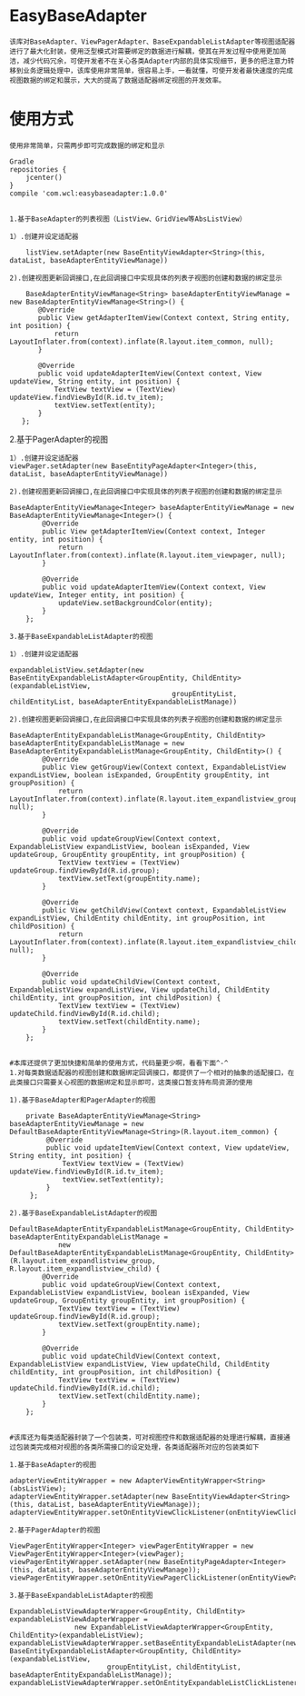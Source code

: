 # EasyBaseAdapter
    该库对BaseAdapter、ViewPagerAdapter、BaseExpandableListAdapter等视图适配器进行了最大化封装，使用泛型模式对需要绑定的数据进行解耦，使其在开发过程中使用更加简洁，减少代码冗余，可使开发者不在关心各类Adapter内部的具体实现细节，更多的把注意力转移到业务逻辑处理中，该库使用非常简单，很容易上手，一看就懂，可使开发者最快速度的完成视图数据的绑定和展示，大大的提高了数据适配器绑定视图的开发效率。

# 使用方式

    使用非常简单，只需两步即可完成数据的绑定和显示

    Gradle
    repositories {
        jcenter()
    }
    compile 'com.wcl:easybaseadapter:1.0.0'
    

    1.基于BaseAdapter的列表视图（ListView、GridView等AbsListView）
 
    1）.创建并设定适配器
   
        listView.setAdapter(new BaseEntityViewAdapter<String>(this, dataList, baseAdapterEntityViewManage))
   
    2).创建视图更新回调接口,在此回调接口中实现具体的列表子视图的创建和数据的绑定显示
   
        BaseAdapterEntityViewManage<String> baseAdapterEntityViewManage = new BaseAdapterEntityViewManage<String>() {
           @Override
           public View getAdapterItemView(Context context, String entity, int position) {
               return LayoutInflater.from(context).inflate(R.layout.item_common, null);
           }
   
           @Override
           public void updateAdapterItemView(Context context, View updateView, String entity, int position) {
               TextView textView = (TextView) updateView.findViewById(R.id.tv_item);
               textView.setText(entity);
           }
       };
 
   2.基于PagerAdapter的视图
   
    1）.创建并设定适配器
    viewPager.setAdapter(new BaseEntityPageAdapter<Integer>(this, dataList, baseAdapterEntityViewManage))
    
    2).创建视图更新回调接口,在此回调接口中实现具体的列表子视图的创建和数据的绑定显示
    
    BaseAdapterEntityViewManage<Integer> baseAdapterEntityViewManage = new BaseAdapterEntityViewManage<Integer>() {
            @Override
            public View getAdapterItemView(Context context, Integer entity, int position) {
                return LayoutInflater.from(context).inflate(R.layout.item_viewpager, null);
            }
    
            @Override
            public void updateAdapterItemView(Context context, View updateView, Integer entity, int position) {
                updateView.setBackgroundColor(entity);
            }
        };
        
    3.基于BaseExpandableListAdapter的视图
   
    1）.创建并设定适配器
    
    expandableListView.setAdapter(new BaseEntityExpandableListAdapter<GroupEntity, ChildEntity>(expandableListView,
                                            groupEntityList, childEntityList, baseAdapterEntityExpandableListManage))
                                            
    2).创建视图更新回调接口,在此回调接口中实现具体的列表子视图的创建和数据的绑定显示
    
    BaseAdapterEntityExpandableListManage<GroupEntity, ChildEntity> baseAdapterEntityExpandableListManage = new BaseAdapterEntityExpandableListManage<GroupEntity, ChildEntity>() {
            @Override
            public View getGroupView(Context context, ExpandableListView expandListView, boolean isExpanded, GroupEntity groupEntity, int groupPosition) {
                return LayoutInflater.from(context).inflate(R.layout.item_expandlistview_group, null);
            }
    
            @Override
            public void updateGroupView(Context context, ExpandableListView expandListView, boolean isExpanded, View updateGroup, GroupEntity groupEntity, int groupPosition) {
                TextView textView = (TextView) updateGroup.findViewById(R.id.group);
                textView.setText(groupEntity.name);
            }
    
            @Override
            public View getChildView(Context context, ExpandableListView expandListView, ChildEntity childEntity, int groupPosition, int childPosition) {
                return LayoutInflater.from(context).inflate(R.layout.item_expandlistview_child, null);
            }
    
            @Override
            public void updateChildView(Context context, ExpandableListView expandListView, View updateChild, ChildEntity childEntity, int groupPosition, int childPosition) {
                TextView textView = (TextView) updateChild.findViewById(R.id.child);
                textView.setText(childEntity.name);
            }
        };
        
        
    #本库还提供了更加快捷和简单的使用方式，代码量更少啊，看看下面^-^
    1.对每类数据适配器的视图创建和数据绑定回调接口，都提供了一个相对的抽象的适配接口，在此类接口只需要关心视图的数据绑定和显示即可，这类接口暂支持布局资源的使用
  
    1).基于BaseAdapter和PagerAdapter的视图
    
        private BaseAdapterEntityViewManage<String> baseAdapterEntityViewManage = new DefaultBaseAdapterEntityViewManage<String>(R.layout.item_common) {
             @Override
             public void updateItemView(Context context, View updateView, String entity, int position) {
                 TextView textView = (TextView) updateView.findViewById(R.id.tv_item);
                 textView.setText(entity);
             }
         };
         
    2).基于BaseExpandableListAdapter的视图
    
    DefaultBaseAdapterEntityExpandableListManage<GroupEntity, ChildEntity> baseAdapterEntityExpandableListManage =
                new DefaultBaseAdapterEntityExpandableListManage<GroupEntity, ChildEntity>(R.layout.item_expandlistview_group, R.layout.item_expandlistview_child) {
            @Override
            public void updateGroupView(Context context, ExpandableListView expandListView, boolean isExpanded, View updateGroup, GroupEntity groupEntity, int groupPosition) {
                TextView textView = (TextView) updateGroup.findViewById(R.id.group);
                textView.setText(groupEntity.name);
            }
 
            @Override
            public void updateChildView(Context context, ExpandableListView expandListView, View updateChild, ChildEntity childEntity, int groupPosition, int childPosition) {
                TextView textView = (TextView) updateChild.findViewById(R.id.child);
                textView.setText(childEntity.name);
            }
        };


    #该库还为每类适配器封装了一个包装类，可对视图控件和数据适配器的处理进行解耦，直接通过包装类完成相对视图的各类所需接口的设定处理，各类适配器所对应的包装类如下
    
    1.基于BaseAdapter的视图
    
    adapterViewEntityWrapper = new AdapterViewEntityWrapper<String>(absListView);
    adapterViewEntityWrapper.setAdapter(new BaseEntityViewAdapter<String>(this, dataList, baseAdapterEntityViewManage));
    adapterViewEntityWrapper.setOnEntityViewClickListener(onEntityViewClickListener);
    
    2.基于PagerAdapter的视图
    
    ViewPagerEntityWrapper<Integer> viewPagerEntityWrapper = new ViewPagerEntityWrapper<Integer>(viewPager);
    viewPagerEntityWrapper.setAdapter(new BaseEntityPageAdapter<Integer>(this, dataList, baseAdapterEntityViewManage));
    viewPagerEntityWrapper.setOnEntityViewPagerClickListener(onEntityViewPagerClickListener);
    
    3.基于BaseExpandableListAdapter的视图
    
    ExpandableListViewAdapterWrapper<GroupEntity, ChildEntity> expandableListViewAdapterWrapper =
                    new ExpandableListViewAdapterWrapper<GroupEntity, ChildEntity>(expandableListView);
    expandableListViewAdapterWrapper.setBaseEntityExpandableListAdapter(new BaseEntityExpandableListAdapter<GroupEntity, ChildEntity>(expandableListView,
                            groupEntityList, childEntityList, baseAdapterEntityExpandableListManage));
    expandableListViewAdapterWrapper.setOnEntityExpandableListClickListener(onEntityExpandableListClickListener);
